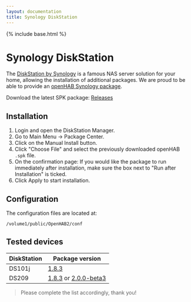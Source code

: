 ```yaml
---
layout: documentation
title: Synology DiskStation
---
```


{% include base.html %}

# Synology DiskStation

The [DiskStation by Synology](https://www.synology.com/en-us/dsm) is a famous NAS server solution for your home, allowing the installation of additional packages.
We are proud to be able to provide an [openHAB Synology package](https://github.com/openhab/openhab-syno-spk).

Download the latest SPK package:
[Releases](https://github.com/openhab/openhab-syno-spk/releases)

## Installation

1.  Login and open the DiskStation Manager.
2.  Go to Main Menu → Package Center.
3.  Click on the Manual Install button.
4.  Click "Choose File" and select the previously downloaded openHAB `.spk` file.
5.  On the confirmation page: If you would like the package to run immediately after installation, make sure the box next to "Run after Installation" is ticked.
6. Click Apply to start installation.

## Configuration

The configuration files are located at:

```
/volume1/public/OpenHAB2/conf
```

## Tested devices

| DiskStation | Package version |
|-------------|-----------------|
| DS101j      | [1.8.3](https://github.com/openhab/openhab-syno-spk/releases/tag/1.8.3) |
| DS209       | [1.8.3](https://github.com/openhab/openhab-syno-spk/releases/tag/1.8.3) or [2.0.0-beta3](https://github.com/openhab/openhab-syno-spk/releases/tag/2.0.0-beta3) |

> Please complete the list accordingly, thank you!
